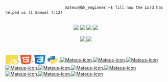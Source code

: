 ```terminal
                          mateus@bk_engineer:~$ Till now the Lord has helped us (1 Samuel 7:12)
``` 
 <br>

<div align="center">
  <a href = "mailto:mateusmenezes1997@gmail.com"><img src="https://img.shields.io/badge/-Gmail-%23333?style=for-the-badge&logo=gmail&logoColor=red" target="_blank"></a>
  <a href="https://www.linkedin.com/in/mateus-menezes-17613b229" target="_blank"><img src="https://img.shields.io/badge/-LinkedIn-%230077B5?style=for-the-badge&logo=linkedin&logoColor=white" target="_blank"></a>
  <a href="https://wa.me/qr/GUMVYLDMVHZRP1" target="_blank"><img src="https://img.shields.io/badge/WhatsApp-25D366?style=for-the-badge&logo=whatsapp&logoColor=white" target="_blank"></a>
  <a href="https://discord.com/channels/Mateus%20Menezes#2857" target="_blank"><img src="https://img.shields.io/badge/Discord-7289DA?style=for-the-badge&logo=discord&logoColor=white" target="_blank"></a>
  </div>
<br>

<div align="center">
  <a href="https://github.com/Mat3usCod3">
  <img height="180em" src="https://github-readme-stats.vercel.app/api?username=Mat3usCod3&show_icons=true&theme=dark&include_all_commits=true&count_private=true"/>
  <img height="180em" src="https://github-readme-stats.vercel.app/api/top-langs/?username=Mat3usCod3&layout=compact&langs_count=7&theme=dark"/>
</div>

  <div style="display: inline_block">
    <h1></h1>
    <img align="center" alt="Mateus-ícon" height="30" width="40" src="https://raw.githubusercontent.com/devicons/devicon/master/icons/javascript/javascript-plain.svg">
    <img align="center" alt="Mateus-ícon" height="30" width="40" src="https://raw.githubusercontent.com/devicons/devicon/master/icons/html5/html5-original.svg">
    <img align="center" alt="Mateus-ícon" height="30" width="40" src="https://raw.githubusercontent.com/devicons/devicon/master/icons/css3/css3-original.svg"><img align="center" alt="Mateus-ícon" height="30" width="40" src="https://raw.githubusercontent.com/devicons/devicon/master/icons/python/python-original.svg">
    <img align="center" alt="Mateus-ícon" height="30" width="40" src="https://cdn.jsdelivr.net/gh/devicons/devicon/icons/r/r-original.svg"/>
    <img align="center" alt="Mateus-ícon" height="30" width="40" src="https://cdn.jsdelivr.net/gh/devicons/devicon/icons/cplusplus/cplusplus-original.svg">
    <img align="center" alt="Mateus-ícon" height="30" width="40" src="https://cdn.jsdelivr.net/gh/devicons/devicon/icons/c/c-original.svg">
    <img align="center" alt="Mateus-ícon" height="30" width="40" src="https://cdn.jsdelivr.net/gh/devicons/devicon/icons/git/git-original.svg">
    <img align="center" alt="Mateus-ícon" height="40" width="50" src="https://cdn.jsdelivr.net/gh/devicons/devicon/icons/mysql/mysql-original-wordmark.svg">
    <img align="center" alt="Mateus-ícon" height="45" width="55" src="https://cdn.jsdelivr.net/gh/devicons/devicon/icons/anaconda/anaconda-original-wordmark.svg">
    <img align="center" alt="Mateus-ícon" height="30" width="40" src="https://cdn.jsdelivr.net/gh/devicons/devicon/icons/vscode/vscode-original.svg">
    <img align="center" alt="Mateus-ícon" height="35" width="45" src="https://cdn.jsdelivr.net/gh/devicons/devicon/icons/jupyter/jupyter-original-wordmark.svg">
    <img align="center" alt="Mateus-ícon" height="30" width="40" src="https://cdn.jsdelivr.net/gh/devicons/devicon/icons/linux/linux-original.svg">
    <img align="center" alt="Mateus-ícon" height="30" width="40" src="https://cdn.jsdelivr.net/gh/devicons/devicon/icons/windows8/windows8-original.svg">   
  </div>
  
  <!--
   <div style="display: inline_block">
     <h2></h2>
     <img align="center" alt="Udemy" src="https://img.shields.io/badge/Udemy-EC5252?style=for-the-badge&logo=Udemy&logoColor=white">
     <img align="center" alt="Udemy" src="https://img.shields.io/badge/Udacity-grey?style=for-the-badge&logo=udacity&logoColor=#5FCFEE">
     <img align="center" alt="Udemy" src="https://img.shields.io/badge/MDN_Web_Docs-black?style=for-the-badge&logo=mdnwebdocs&logoColor=white">
     <img align="center" alt="Udemy" src="https://img.shields.io/badge/Duolingo-58CC02?style=for-the-badge&logo=Duolingo&logoColor=white">
     <img align="center" alt="Udemy" src="https://img.shields.io/badge/Notion-000000?style=for-the-badge&logo=notion&logoColor=white">
     <img align="center" alt="Udemy" src="https://img.shields.io/badge/-LeetCode-FFA116?style=for-the-badge&logo=LeetCode&logoColor=black">
     <img align="center" alt="Udemy" src="https://img.shields.io/badge/Debian-A81D33?style=for-the-badge&logo=debian&logoColor=white">
     <img align="center" alt="Udemy" src="https://img.shields.io/badge/Oracle-F80000?style=for-the-badge&logo=Oracle&logoColor=white">       
  </div>  
  
  
<!--  
  <div>
    <h2>Next level... 🚀</h2>
    <img align="center" alt="JP-Python" height="40" width="50" src="https://cdn.jsdelivr.net/gh/devicons/devicon/icons/kubernetes/kubernetes-plain-wordmark.svg">
    <img align="center" alt="JP-Python" height="40" width="50" src="https://cdn.jsdelivr.net/gh/devicons/devicon/icons/docker/docker-original-wordmark.svg"> 
  </div>  
-->  




  
  










